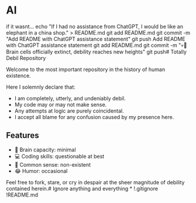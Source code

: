 # AI
if it wasnt...
echo "If I had no assistance from ChatGPT, I would be like an elephant in a china shop." > README.md
git add README.md
git commit -m "Add README with ChatGPT assistance statement"
git push
Add README with ChatGPT assistance statement
git add README.md
git commit -m "💀🤯 Brain cells officially extinct, debility reaches new heights"
git push# Totally Debil Repository

Welcome to the most important repository in the history of human existence.

Here I solemnly declare that:

- I am completely, utterly, and undeniably debil.
- My code may or may not make sense.
- Any attempts at logic are purely coincidental.
- I accept all blame for any confusion caused by my presence here.

## Features
- 🧠 Brain capacity: minimal
- 💻 Coding skills: questionable at best
- 🤯 Common sense: non-existent
- 😂 Humor: occasional

Feel free to fork, stare, or cry in despair at the sheer magnitude of debility contained herein.# Ignore anything and everything
*
!.gitignore
!README.md